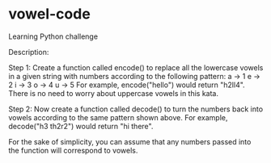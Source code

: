 # vowel-code

Learning Python challenge

Description:

Step 1: Create a function called encode() to replace all the lowercase vowels in a given string with numbers according to the following pattern:
a -> 1
e -> 2
i -> 3
o -> 4
u -> 5
For example, encode("hello") would return "h2ll4". There is no need to worry about uppercase vowels in this kata.

Step 2: Now create a function called decode() to turn the numbers back into vowels according to the same pattern shown above.
For example, decode("h3 th2r2") would return "hi there".

For the sake of simplicity, you can assume that any numbers passed into the function will correspond to vowels.
